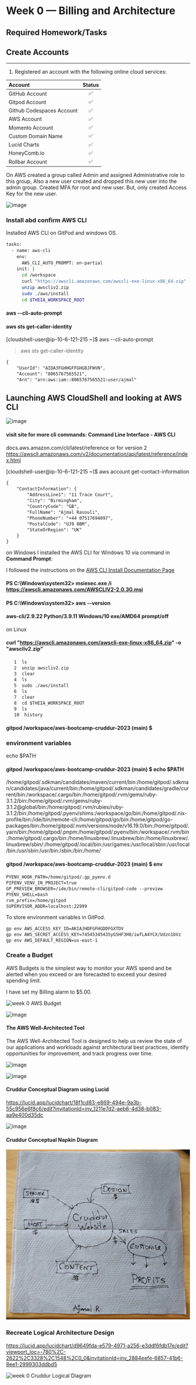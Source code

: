 # Week 0 — Billing and Architecture

## Required Homework/Tasks

## Create Accounts
-------------------------

1. Registered an account with the following online cloud services:

| Account                           | Status |
| :---------------------------------| :----: |
| GitHub Account                    |   ✅   |
| Gitpod Account                    |   ✅   |
| Github Codespaces Account         |   ✅   |
| AWS Account                       |   ✅   |
| Momento Account                   |   ✅   |
| Custom Domain Name                |   ✅   |
| Lucid Charts                      |   ✅   |
| HoneyComb.io                      |   ✅   |
| Rollbar Account                   |   ✅   |


On AWS created a group called Admin and assigned Administrative role to this group, Also a new user created and dropped this new user into the admin group.
Created MFA for root and new user. But, only created Access Key for the new user.

![image](https://user-images.githubusercontent.com/88502375/219152913-619663a3-e40b-4ad0-9381-2d969a1274a3.png)

### Install abd confirm AWS CLI

Installed AWS CLI on GitPod and windows OS.
```bash
tasks:
  - name: aws-cli
    env:
      AWS_CLI_AUTO_PROMPT: on-partial
    init: |
      cd /workspace
      curl "https://awscli.amazonaws.com/awscli-exe-linux-x86_64.zip" -o "awscliv2.zip"
      unzip awscliv2.zip
      sudo ./aws/install
      cd $THEIA_WORKSPACE_ROOT
```
 

#### aws --cli-auto-prompt
#### aws sts get-caller-identity

[cloudshell-user@ip-10-6-121-215 ~]$ aws --cli-auto-prompt
> aws sts get-caller-identity
```
{
    "UserId": "AIDA3FGHHGFFGHGBJFWVN",
    "Account": "8065767565521",
    "Arn": "arn:aws:iam::8065767565521:user/ajmal"
```
## Launching AWS CloudShell and looking at AWS CLI

![image](https://user-images.githubusercontent.com/88502375/219484865-cb4088a1-3cb3-4dbe-926c-dfd7860de768.png)


#### visit site for more cli commands: Command Line Interface - AWS CLI
docs.aws.amazon.com/cli/latest/reference or for version 2
https://awscli.amazonaws.com/v2/documentation/api/latest/reference/index.html

[cloudshell-user@ip-10-6-121-215 ~]$ aws account get-contact-information 
```
{
    "ContactInformation": {
        "AddressLine1": "11 Trace Court",
        "City": "Birmingham",
        "CountryCode": "GB",
        "FullName": "Ajmal Rasouli",
        "PhoneNumber": "+44 07517694097",
        "PostalCode": "UJ9 8BM",
        "StateOrRegion": "UK"
    }
}
```



on Windows
I installed the AWS CLI for Windows 10 via command in **Command Prompt**:

I followed the instructions on the [AWS CLI Install Documentation Page](https://docs.aws.amazon.com/cli/latest/userguide/getting-started-install.html)

#### PS C:\Windows\system32> msiexec.exe /i https://awscli.amazonaws.com/AWSCLIV2-2.0.30.msi
#### PS C:\Windows\system32> aws --version
#### aws-cli/2.9.22 Python/3.9.11 Windows/10 exe/AMD64 prompt/off

on Linux

#### curl "https://awscli.amazonaws.com/awscli-exe-linux-x86_64.zip" -o "awscliv2.zip"
```
   1  ls
   2  unzip awscliv2.zip
   3  clear
   4  ls
   5  sudo ./aws/install 
   6  ls
   7  clear
   8  cd $THEIA_WORKSPACE_ROOT
   9  ls
   10  history
```

#### gitpod /workspace/aws-bootcamp-cruddur-2023 (main) $ 


### environment variables

echo $PATH

#### gitpod /workspace/aws-bootcamp-cruddur-2023 (main) $ echo $PATH

/home/gitpod/.sdkman/candidates/maven/current/bin:/home/gitpod/.sdkman/candidates/java/current/bin:/home/gitpod/.sdkman/candidates/gradle/current/bin:/workspace/.cargo/bin:/home/gitpod/.rvm/gems/ruby-3.1.2/bin:/home/gitpod/.rvm/gems/ruby-3.1.2@global/bin:/home/gitpod/.rvm/rubies/ruby-3.1.2/bin:/home/gitpod/.pyenv/shims:/workspace/go/bin:/home/gitpod/.nix-profile/bin:/ide/bin/remote-cli:/home/gitpod/go/bin:/home/gitpod/go-packages/bin:/home/gitpod/.nvm/versions/node/v16.19.0/bin:/home/gitpod/.yarn/bin:/home/gitpod/.pnpm:/home/gitpod/.pyenv/bin:/workspace/.rvm/bin:/home/gitpod/.cargo/bin:/home/linuxbrew/.linuxbrew/bin:/home/linuxbrew/.linuxbrew/sbin/:/home/gitpod/.local/bin:/usr/games:/usr/local/sbin:/usr/local/bin:/usr/sbin:/usr/bin:/sbin:/bin:/home/



#### gitpod /workspace/aws-bootcamp-cruddur-2023 (main) $ env
```
PYENV_HOOK_PATH=/home/gitpod/.gp_pyenv.d
PIPENV_VENV_IN_PROJECT=true
GP_PREVIEW_BROWSER=/ide/bin/remote-cli/gitpod-code --preview
PYENV_SHELL=bash
rvm_prefix=/home/gitpod
SUPERVISOR_ADDR=localhost:22999
```

To store environment variables in GitPod.
```
gp env AWS_ACCESS_KEY_ID=AKIAJHDFGFHGDDFGXTDV
gp env AWS_SECRET_ACCESS_KEY=74545345435yGSHF3H8/iwfLA4YCX/Udzn1bVz
gp env AWS_DEFAULT_REGION=us-east-1
```

### Create a Budget

AWS Budgets is the simplest way to monitor your AWS spend and be alerted when you exceed or are forecasted to exceed your desired spending limit.

I have set my Billing alarm to $5.00.


![week 0 AWS Budget](https://user-images.githubusercontent.com/88502375/219490959-5eaf5493-910d-438d-a2c4-59bd7c305749.jpg)

![image](https://user-images.githubusercontent.com/88502375/219152725-74e24cc5-e130-4721-b719-267f76db377d.png)

#### The AWS Well-Architected Tool
The AWS Well-Architected Tool is designed to help us review the state of our applications and workloads against architectural best practices, identify opportunities for improvement, and track progress over time.

![image](https://user-images.githubusercontent.com/88502375/219160553-36ac068a-acb9-4a16-a253-cc9d031cf96c.png)

![image](https://user-images.githubusercontent.com/88502375/219160778-981545fb-71b3-4d1c-95f7-4f14eeceb1a7.png)

#### Cruddur Conceptual Diagram using Lucid
https://lucid.app/lucidchart/18f1cd83-e869-494e-9a3b-55c956e6f8c6/edit?invitationId=inv_1211e7d2-aeb6-4d38-b083-aa9e400d35dc

![image](https://user-images.githubusercontent.com/88502375/219166184-bf55ea4a-5d7f-43be-9323-0c4c5a0eac4d.png)


#### Cruddur Conceptual Napkin Diagram

![Napkin Diagram](assets/week%200%20Cruddur%20Conceptual%20Napkin%20Diagram.jpg)


### Recreate Logical Architecture Design

https://lucid.app/lucidchart/d9649fda-e579-4971-a256-e3ddf6fdb17e/edit?viewport_loc=-780%2C-2622%2C3328%2C1548%2C0_0&invitationId=inv_2884eefe-6857-41b6-8ee1-2999303ddbd5

![week 0 Cruddur Logical Diagram](https://user-images.githubusercontent.com/88502375/219493282-5213350c-68a3-4d49-8b3c-cef05406795e.jpeg)



